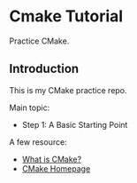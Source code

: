 # Cmake Tutorial

Practice CMake.

## Introduction

This is my CMake practice repo. 

Main topic:

- Step 1: A Basic Starting Point

A few resource: 

- [What is CMake?](https://cgold.readthedocs.io/en/latest/overview/cmake-can.html)
- [CMake Homepage](cmake.org)


